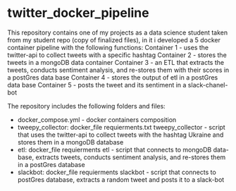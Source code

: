 # twitter_docker_pipeline

This repository contains one of my projects as a data science student taken from my student repo (copy of finalized files), in it i developed a 5 docker container pipeline with the following functions:
Container 1 - uses the twitter-api to collect tweets with a specific hashtag 
Container 2 - stores the tweets in a mongoDB data container
Container 3 - an ETL that extracts the tweets, conducts sentiment analysis, and re-stores them with their scores in a postGres data base
Container 4 - stores the output of etl in a postGres data base
Container 5 - posts the tweet and its sentiment in a slack-chanel-bot


The repository includes the following folders and files:
* docker_compose.yml - docker containers composition
* tweepy_collector:
  docker_file
  requierments.txt
  tweepy_collector - script that uses the twitter-api to collect tweets with the hashtag Ukraine and stores them in a mongoDB database
* etl:
  docker_file
  requierments
  etl - script that connects to mongoDB data-base, extracts tweets, conducts sentiment analysis, and re-stores them in a postGres database
* slackbot:
  docker_file
  requierments
  slackbot - script that connects to postGres database, extracts a random tweet and posts it to a slack-bot 

